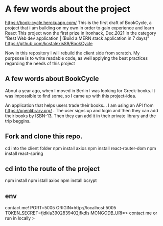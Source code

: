 # A few words about the project
https://book-cycle.herokuapp.com/
This is the first draft of BookCycle, a project that i am building on my own in order to gain experience and learn React
This project won the first prize in Ironhack, Dec.2021 in the category "Best Web dev application | (Build a MERN stack application in 7 days)"
https://github.com/kostalexis89/BookCycle

Now in this repository I will rebuild the client side from scratch. My purpsose is to write readable code, as well applying the best practices regarding the needs of this project


## A few words about BookCycle
About a year ago, when I moved in Berlin I was looking for Greek-books. It was impossible to find some, so I came up with this project-idea.

An application that helps users trade their books...
I am using an API from https://openlibrary.org/ .
The user signs up and login and then they can add their books by ISBN-13. Then they can add it in their private library and the trip beggins.

## Fork and clone this repo.
cd into the client folder
npm install axios
npm install react-router-dom
npm install react-spring

## cd into the route of the project
npm install
npm istall axios
npm install bcrypt

## env
contact me!
PORT=5005
ORIGIN=http://localhost:5005
TOKEN_SECRET=fjdkla3902839402jfkdls
MONGODB_URI=< contact me or run in locally >